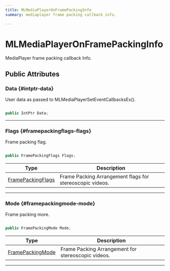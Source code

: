 ```yaml
---
title: MLMediaPlayerOnFramePackingInfo
summary: mediaplayer frame packing callback info. 

---
```


# MLMediaPlayerOnFramePackingInfo




MediaPlayer frame packing callback Info.   





## Public Attributes

### Data {#intptr-data}

User data as passed to MLMediaPlayerSetEventCallbacksEx(). 

```csharp

public IntPtr Data;

```






-----------

### Flags {#framepackingflags-flags}

Frame packing flag. 

```csharp

public FramePackingFlags Flags;

```

| Type | Description  | 
|--|--|
| [FramePackingFlags](/unity-api/api/UnityEngine.XR.MagicLeap/MLMedia/Player/UnityEngine.XR.MagicLeap.MLMedia.Player.md#enums-framepackingflags) | Frame Packing Arrangement flags for stereoscopic videos.  |





-----------

### Mode {#framepackingmode-mode}

Frame packing more. 

```csharp

public FramePackingMode Mode;

```

| Type | Description  | 
|--|--|
| [FramePackingMode](/unity-api/api/UnityEngine.XR.MagicLeap/MLMedia/Player/UnityEngine.XR.MagicLeap.MLMedia.Player.md#enums-framepackingmode) | Frame Packing Arrangement for stereoscopic videos.  |





-----------

